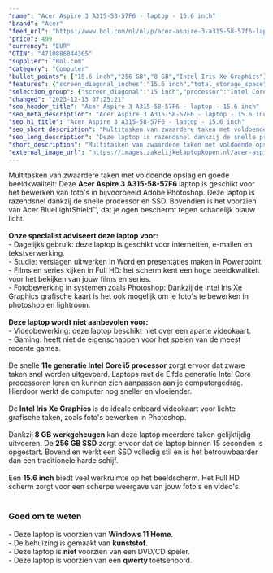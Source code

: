 ```yaml
---
"name": "Acer Aspire 3 A315-58-57F6 - laptop - 15.6 inch"
"brand": "Acer"
"feed_url": "https://www.bol.com/nl/nl/p/acer-aspire-3-a315-58-57f6-laptop-15-6-inch/9300000061847363"
"price": 499
"currency": "EUR"
"GTIN": "4710886844365"
"supplier": "Bol.com"
"category": "Computer"
"bullet_points": ["15.6 inch","256 GB","8 GB","Intel Iris Xe Graphics"]
"features": {"screen_diagonal_inches":"15.6 inch","total_storage_space":"256 GB","memory_size":"8 GB","graphics_card":"Intel Iris Xe Graphics"}
"selection_group": {"screen_diagonal":"15 inch","processor":"Intel Core i5","changed_price_past_3_days":false,"product_family":"Aspire 3"}
"changed": "2023-12-13 07:25:21"
"seo_header_title": "Acer Aspire 3 A315-58-57F6 - laptop - 15.6 inch"
"seo_meta_description": "Acer Aspire 3 A315-58-57F6 - laptop - 15.6 inch"
"seo_h1_title": "Acer Aspire 3 A315-58-57F6 - laptop - 15.6 inch"
"seo_short_description": "Multitasken van zwaardere taken met voldoende opslag en goede beeldkwaliteit: Deze <strong>Acer Aspire 3 A315-58-57F6 </strong>laptop is geschikt voor het bewerken van foto's in bijvoorbeeld Adobe Photoshop."
"seo_long_description": "Deze laptop is razendsnel dankzij de snelle processor en SSD. Bovendien is het voorzien van Acer BlueLightShield™, dat je ogen beschermt tegen schadelijk blauw licht. <br /><br /><strong>Onze specialist adviseert deze laptop voor:</strong><br />- Dagelijks gebruik: deze laptop is geschikt voor internetten, e-mailen en tekstverwerking. <br />- Studie: verslagen uitwerken in Word en presentaties maken in Powerpoint. <br />- Films en series kijken in Full HD: het scherm kent een hoge beeldkwaliteit voor het bekijken van jouw films en series. <br />- Fotobewerking in systemen zoals Photoshop: Dankzij de Intel Iris Xe Graphics grafische kaart is het ook mogelijk om je foto's te bewerken in photoshop en lightroom. <br /><br /><strong>Deze laptop wordt niet aanbevolen voor:</strong><br />- Videobewerking: deze laptop beschikt niet over een aparte videokaart. <br />- Gaming: heeft niet de eigenschappen voor het spelen van de meest recente games. <br /><br />De snelle <strong>11e generatie Intel Core i5 processor</strong> zorgt ervoor dat zware taken snel worden uitgevoerd. Laptops met de Elfde generatie Intel Core processoren leren en kunnen zich aanpassen aan je computergedrag. Hierdoor werkt de computer nog sneller en vloeiender. <br /><br />De<strong> Intel Iris Xe Graphics </strong>is de ideale onboard videokaart voor lichte grafische taken, zoals foto's bewerken in Photoshop. <br /><br />Dankzij<strong> 8 GB werkgeheugen</strong> kan deze laptop meerdere taken gelijktijdig uitvoeren. De <strong>256 GB SSD</strong> zorgt ervoor dat de laptop binnen 15 seconden is opgestart. Bovendien werkt een SSD volledig stil en is het betrouwbaarder dan een traditionele harde schijf. <br /><br />Een <strong>15. 6 inch</strong> biedt veel werkruimte op het beeldscherm. Het Full HD scherm zorgt voor een scherpe weergave van jouw foto's en video's. <br /><br />\n<h3>Goed om te weten</h3>\n- Deze laptop is voorzien van <strong>Windows 11 Home. </strong><br />- De behuizing is gemaakt van <strong>kunststof</strong>. <br />- Deze laptop is <strong>niet </strong>voorzien van een DVD/CD speler. <br />- Deze laptop is voorzien van een <strong>qwerty </strong>toetsenbord."
"short_description": "Multitasken van zwaardere taken met voldoende opslag en goede beeldkwaliteit: Deze Acer Aspire 3 A315-58-57F6 laptop is geschikt voor het bewerken van foto's in bijvoorbeeld Adobe Photoshop. Deze laptop is razendsnel dankzij de snelle processor en SSD. Bovendien is het voorzien van Acer BlueLightShield™, dat je ogen beschermt tegen schadelijk blauw licht. Onze specialist adviseert deze laptop voor: - Dagelijks gebruik: deze laptop is geschikt voor internetten, e-mailen en tekstverwerking. - Studie: verslagen uitwerken in Word en presentaties maken in Powerpoint. - Films en series kijken in Full HD: het scherm kent een hoge beeldkwaliteit voor het bekijken van jouw films en series. - Fotobewerking in systemen zoals Photoshop: Dankzij de Intel Iris Xe Graphics grafische kaart is het ook mogelijk om je foto's te bewerken in photoshop en lightroom. Deze laptop wordt niet aanbevolen voor: - Videobewerking: deze laptop beschikt niet over een aparte videokaart. - Gaming: heeft niet de eigenschappen voor het spelen van de meest recente games. De snelle 11e generatie Intel Core i5 processor zorgt ervoor dat zware taken snel worden uitgevoerd. Laptops met de Elfde generatie Intel Core processoren leren en kunnen zich aanpassen aan je computergedrag. Hierdoor werkt de computer nog sneller en vloeiender. De Intel Iris Xe Graphics is de ideale onboard videokaart voor lichte grafische taken, zoals foto's bewerken in Photoshop. Dankzij 8 GB werkgeheugen kan deze laptop meerdere taken gelijktijdig uitvoeren. De 256 GB SSD zorgt ervoor dat de laptop binnen 15 seconden is opgestart. Bovendien werkt een SSD volledig stil en is het betrouwbaarder dan een traditionele harde schijf. Een 15.6 inch biedt veel werkruimte op het beeldscherm. Het Full HD scherm zorgt voor een scherpe weergave van jouw foto's en video's. Goed om te weten - Deze laptop is voorzien van Windows 11 Home. - De behuizing is gemaakt van kunststof. - Deze laptop is niet voorzien van een DVD/CD speler. - Deze laptop is voorzien van een qwerty toetsenbord."
"external_image_url": "https://images.zakelijkelaptopkopen.nl/acer-aspire-3-a315-58-57f6-laptop-15-6-inch.webp"
---
```


Multitasken van zwaardere taken met voldoende opslag en goede beeldkwaliteit: Deze <strong>Acer Aspire 3 A315-58-57F6 </strong>laptop is geschikt voor het bewerken van foto's in bijvoorbeeld Adobe Photoshop. Deze laptop is razendsnel dankzij de snelle processor en SSD. Bovendien is het voorzien van Acer BlueLightShield™, dat je ogen beschermt tegen schadelijk blauw licht.<br /><br /><strong>Onze specialist adviseert deze laptop voor:</strong><br />- Dagelijks gebruik: deze laptop is geschikt voor internetten, e-mailen en tekstverwerking. <br />- Studie: verslagen uitwerken in Word en presentaties maken in Powerpoint.<br />- Films en series kijken in Full HD: het scherm kent een hoge beeldkwaliteit voor het bekijken van jouw films en series.<br />- Fotobewerking in systemen zoals Photoshop: Dankzij de Intel Iris Xe Graphics grafische kaart is het ook mogelijk om je foto's te bewerken in photoshop en lightroom.<br /><br /><strong>Deze laptop wordt niet aanbevolen voor:</strong><br />- Videobewerking: deze laptop beschikt niet over een aparte videokaart. <br />- Gaming: heeft niet de eigenschappen voor het spelen van de meest recente games.<br /><br />De snelle <strong>11e generatie Intel Core i5 processor</strong> zorgt ervoor dat zware taken snel worden uitgevoerd. Laptops met de Elfde generatie Intel Core processoren leren en kunnen zich aanpassen aan je computergedrag. Hierdoor werkt de computer nog sneller en vloeiender. <br /><br />De<strong> Intel Iris Xe Graphics </strong>is de ideale onboard videokaart voor lichte grafische taken, zoals foto's bewerken in Photoshop. <br /><br />Dankzij<strong> 8 GB werkgeheugen</strong> kan deze laptop meerdere taken gelijktijdig uitvoeren. De <strong>256 GB SSD</strong> zorgt ervoor dat de laptop binnen 15 seconden is opgestart. Bovendien werkt een SSD volledig stil en is het betrouwbaarder dan een traditionele harde schijf. <br /><br />Een <strong>15.6 inch</strong> biedt veel werkruimte op het beeldscherm. Het Full HD scherm zorgt voor een scherpe weergave van jouw foto's en video's. <br /><br />
<h3>Goed om te weten</h3>
- Deze laptop is voorzien van <strong>Windows 11 Home.</strong><br />- De behuizing is gemaakt van <strong>kunststof</strong>.<br />- Deze laptop is <strong>niet </strong>voorzien van een DVD/CD speler.<br />- Deze laptop is voorzien van een <strong>qwerty </strong>toetsenbord.